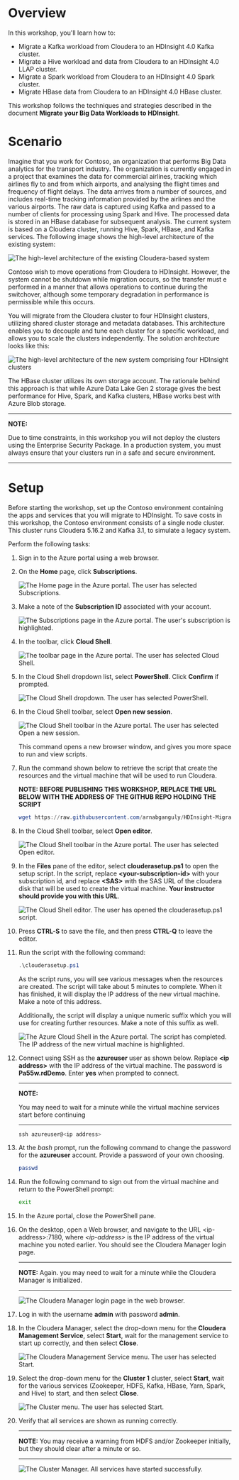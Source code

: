 # Overview

In this workshop, you'll learn how to:

- Migrate a Kafka workload from Cloudera to an HDInsight 4.0 Kafka cluster.
- Migrate a Hive workload and data from Cloudera to an HDInsight 4.0 LLAP cluster.
- Migrate a Spark workload from Cloudera to an HDInsight 4.0 Spark cluster.
- Migrate HBase data from Cloudera to an HDInsight 4.0 HBase cluster.

This workshop follows the techniques and strategies described in the document **Migrate your Big Data Workloads to HDInsight**.

# Scenario

Imagine that you work for Contoso, an organization that performs Big Data analytics for the transport industry. The organization is currently engaged in a project that examines the data for commercial airlines, tracking which airlines fly to and from which airports, and analysing the flight times and frequency of flight delays. The data arrives from a number of sources, and includes real-time tracking information provided by the airlines and the various airports. The raw data is captured using Kafka and passed to a number of clients for processing using Spark and Hive. The processed data is stored in an HBase database for subsequent analysis. The current system is based on a Cloudera cluster, running  Hive, Spark, HBase, and Kafka services. The following image shows the high-level architecture of the existing system:

![The high-level architecture of the existing Cloudera-based system](../Images/0-ClouderaSystem.png)

Contoso wish to move operations from Cloudera to HDInsight. However, the system cannot be shutdown while migration occurs, so the transfer must e performed in a manner that allows operations to continue during the switchover, although some temporary degradation in performance is permissible while this occurs.

You will migrate from the Cloudera cluster to four HDInsight clusters, utilizing shared cluster storage and metadata databases. This architecture enables you to decouple and tune each cluster for a specific workload, and allows you to scale the clusters independently. The solution architecture looks like this:

![The high-level architecture of the new system comprising four HDInsight clusters](../Images/0-HDInsightSystem.png)

The HBase cluster utilizes its own storage account. The rationale behind this approach is that while Azure Data Lake Gen 2 storage gives the best performance for Hive, Spark, and Kafka clusters, HBase works best with Azure Blob storage.

---

**NOTE:** 

Due to time constraints, in this workshop you will not deploy the clusters using the Enterprise Security Package. In a production system, you must always ensure that your clusters run in a safe and secure environment.

---

# Setup

Before starting the workshop, set up the Contoso environment containing the apps and services that you will migrate to HDInsight. To save costs in this workshop, the Contoso environment consists of a single node cluster. This cluster runs Cloudera 5.16.2 and Kafka 3.1, to simulate a legacy system.

Perform the following tasks:

1. Sign in to the Azure portal using a web browser.

1. On the **Home** page, click **Subscriptions**.

    ![The **Home** page in the Azure portal. The user has selected **Subscriptions**.](../Images/0-PortalHome.png)

1. Make a note of the **Subscription ID** associated with your account.

    ![The **Subscriptions** page in the Azure portal. The user's subscription is highlighted.](../Images/0-Subscriptions.png)

1. In the toolbar, click **Cloud Shell**.

    ![The toolbar page in the Azure portal. The user has selected **Cloud Shell**.](../Images/0-CloudShell.png)

1. In the Cloud Shell dropdown list, select **PowerShell**. Click **Confirm** if prompted.

    ![The Cloud Shell dropdown. The user has selected **PowerShell**.](../Images/0-PowerShell.png)

1. In the Cloud Shell toolbar, select **Open new session**.

    ![The Cloud Shell toolbar in the Azure portal. The user has selected **Open a new session**.](../Images/0-NewSession.png)

    This command opens a new browser window, and gives you more space to run and view scripts.

1. Run the command shown below to retrieve the script that create the resources and the virtual machine that will be used to run Cloudera.

    **NOTE: BEFORE PUBLISHING THIS WORKSHOP, REPLACE THE URL BELOW WITH THE ADDRESS OF THE GITHUB REPO HOLDING THE SCRIPT**
    ```PowerShell
    wget https://raw.githubusercontent.com/arnabganguly/HDInsight-Migration-Workshop2/master/Setup/clouderasetup.ps1
    ```

1. In the Cloud Shell toolbar, select **Open editor**.

    ![The Cloud Shell toolbar in the Azure portal. The user has selected **Open editor**.](../Images/0-OpenEditor.png)

1. In the **Files** pane of the editor, select **clouderasetup.ps1** to open the setup script. In the script, replace **\<your-subscription-id\>** with your subscription id, and replace **\<SAS\>** with the SAS URL of the cloudera disk that will be used to create the virtual machine. **Your instructor should provide you with this URL**.


    ![The Cloud Shell editor. The user has opened the **clouderasetup.ps1** script.](../Images/0-EditFile.png)


1. Press **CTRL-S** to save the file, and then press **CTRL-Q** to leave the editor.

1. Run the script with the following command:

    ```PowerShell
    .\clouderasetup.ps1
    ```

    As the script runs, you will see various messages when the resources are created. The script will take about 5 minutes to complete. When it has finished, it will display the IP address of the new virtual machine. Make a note of this address.

    Additionally, the script will display a unique numeric suffix which you will use for creating further resources. Make a note of this suffix as well.

    ![The Azure Cloud Shell in the Azure portal. The script has completed. The IP address of the new virtual machine is highlighted.](../Images/0-ScriptCompleted.png)

1. Connect using SSH as the **azureuser** user as shown below. Replace **\<ip address\>** with the IP address of the virtual machine. The password is **Pa55w.rdDemo**. Enter **yes** when prompted to connect.

    ---

    **NOTE:** 
    
    You may need to wait for a minute while the virtual machine services start before continuing

    ---

    ```PowerShell
    ssh azureuser@<ip address>
    ```
1. At the *bash* prompt, run the following command to change the password for the **azureuser** account. Provide a password of your own choosing.

    ```bash
    passwd
    ```

1. Run the following command to sign out from the virtual machine and return to the PowerShell prompt:

    ```bash
    exit
    ```


1. In the Azure portal, close the PowerShell pane.

1. On the desktop, open a Web browser, and navigate to the URL \<ip-address\>:7180, where *\<ip-address\>* is the IP address of the virtual machine you noted earlier. You should see the Cloudera Manager login page.

    ---

    **NOTE:** 
    Again. you may need to wait for a minute while the Cloudera Manager is initialized.
    
    ---
    
    ![The Cloudera Manager login page in the web browser.](../Images/0-Cloudera-Login.png)

1. Log in with the username **admin** with password **admin**.

2. In the Cloudera Manager, select the drop-down menu for the **Cloudera Management Service**, select **Start**, wait for the management service to start up correctly, and then select **Close**.

    ![The Cloudera Management Service menu. The user has selected **Start**.](../Images/0-Start-Cloudera-Manager.png)

3. Select the drop-down menu for the **Cluster 1** cluster, select **Start**, wait for the various services (Zookeeper, HDFS, Kafka, HBase, Yarn, Spark, and Hive) to start, and then select **Close**.

    ![The Cluster menu. The user has selected **Start**.](../Images/0-Start-Cloudera-Services.png)

4. Verify that all services are shown as running correctly.

    ---

    **NOTE:** 
    You may receive a warning from HDFS and/or Zookeeper initially, but they should clear after a minute or so.

    ---

    ![The Cluster Manager. All services have started successfully.](../Images/0-Cloudera-Services-Running.png)
